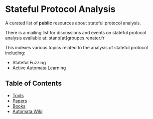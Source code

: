 # Stateful Protocol Analysis

A curated list of **public** resources about stateful protocol analysis.

There is a mailing list for discussions and events on stateful protocol analysis available at: stanp[at]groupes.renater.fr

This indexes various topics related to the analysis of stateful protocol including:
- Stateful Fuzzing
- Active Automata Learning


## Table of Contents

- [Tools](tools.md)
- [Papers](papers.md)
- [Books](books.md)
- [Automata Wiki](https://automata.cs.ru.nl/)

